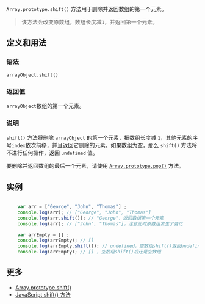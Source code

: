 `Array.prototype.shift()` 方法用于删除并返回数组的第一个元素。

> 该方法会改变原数组，数组长度减`1`，并返回第一个元素。

## 定义和用法

### 语法

`arrayObject.shift()`

### 返回值

`arrayObject`数组的第一个元素。

### 说明

`shift()` 方法将删除 `arrayObject` 的第一个元素，把数组长度减 `1`，其他元素的序号`index`依次前移，并且返回它删除的元素。如果数组为空，那么 `shift()` 方法将不进行任何操作，返回 `undefined` 值。

要删除并返回数组的最后一个元素，请使用 [`Array.prototype.pop()`](array-prototype-pop.html) 方法。

## 实例

```javascript

    var arr = ["George", "John", "Thomas"] ;
    console.log(arr); // ["George", "John", "Thomas"] 
    console.log(arr.shift()); // "George"，返回数组第一个元素
    console.log(arr); // ["John", "Thomas"]，注意此时原数组发生了变化

    var arrEmpty = [] ;
    console.log(arrEmpty); // [] 
    console.log(arrEmpty.shift()); // undefined，空数组shift()返回undefined
    console.log(arrEmpty); // [] ，空数组shift()后还是空数组

```

## 更多

*   [Array.prototype.shift()](https://developer.mozilla.org/zh-CN/docs/Web/JavaScript/Reference/Global_Objects/Array/shift)
*   [JavaScript shift() 方法](http://www.w3school.com.cn/jsref/jsref_shift.asp)